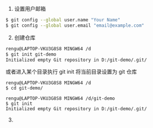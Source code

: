 1. 设置用户邮箱

```bash
$ git config --global user.name "Your Name"
$ git config --global user.email "email@example.com"
```

2. 创建仓库

```bash
rengu@LAPTOP-VKU3G8S8 MINGW64 /d
$ git init git-demo
Initialized empty Git repository in D:/git-demo/.git/
```

或者进入某个目录执行 git init 将当前目录设置为 git 仓库

```
rengu@LAPTOP-VKU3G8S8 MINGW64 /d
$ cd git-demo/

rengu@LAPTOP-VKU3G8S8 MINGW64 /d/git-demo
$ git init
Initialized empty Git repository in D:/git-demo/.git/
```

3. 